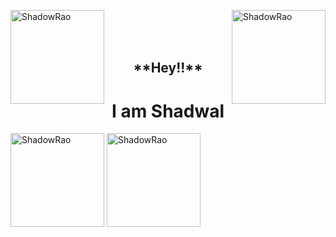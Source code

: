 <p>
  <img
    align="left"
    src="https://64.media.tumblr.com/1bdf8eece8956a5b9399cd65a26ee6ac/17b5b664dbfa869a-40/s500x750/9aa5a0872df52547109baf7ec3bc0afa67d0ce24.gif"
    width="150";
    alt="ShadowRao"
  />
  <img
    align="right"
    src="https://64.media.tumblr.com/1bdf8eece8956a5b9399cd65a26ee6ac/17b5b664dbfa869a-40/s500x750/9aa5a0872df52547109baf7ec3bc0afa67d0ce24.gif"
    width="150";
    alt="ShadowRao"
  />
</p>
<br><br><br>
<p>
    <h2 align="center">**Hey!!** </h2>
    <h1 align="center">I am Shadwal</h1>
</p>
<p>
    <img
        align="center"
        src="https://i.pinimg.com/originals/45/09/95/450995c409e44cfd55d293757ab7b4ca.gif"
        width="150";
        alt="ShadowRao"
    />
    <img
        align="center"
        src="https://2.bp.blogspot.com/-ibeBO4bm7Vs/Xl71xQqldDI/AAAAAAAWitw/MauHQMoxtgUMVt6wHB42zQFcORTuFLFjwCLcBGAsYHQ/s1600/AW4172178_00.gif"
        width="150";
        alt="ShadowRao"
    />
</p>

<!--

code - https://media.giphy.com/media/M9gbBd9nbDrOTu1Mqx/giphy.gif
https://i.pinimg.com/originals/45/09/95/450995c409e44cfd55d293757ab7b4ca.gif

https://2.bp.blogspot.com/-ibeBO4bm7Vs/Xl71xQqldDI/AAAAAAAWitw/MauHQMoxtgUMVt6wHB42zQFcORTuFLFjwCLcBGAsYHQ/s1600/AW4172178_00.gif

https://i.pinimg.com/originals/e4/26/70/e426702edf874b181aced1e2fa5c6cde.gif
https://i.gifer.com/origin/4b/4b8c5eafec0b9c329f30e897630fcab8.gif

**ShadowRao/ShadowRao** is a ✨ _special_ ✨ repository because its `README.md` (this file) appears on your GitHub profile.

Here are some ideas to get you started:

- 🔭 I’m currently working on ...
- 🌱 I’m currently learning ...
- 👯 I’m looking to collaborate on ...
- 🤔 I’m looking for help with ...
- 💬 Ask me about ...
- 📫 How to reach me: ...
- 😄 Pronouns: ...
- ⚡ Fun fact: ...
-->
